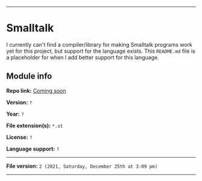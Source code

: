 
***

# Smalltalk

I currently can't find a compiler/library for making Smalltalk programs work yet for this project, but support for the language exists. This `README.md` file is a placeholder for when I add better support for this language.

## Module info

**Repo link:** [Coming soon](https://www.example.com/)

**Version:** `?`

**Year:** `?`

**File extension(s):** `*.st`

**License:** `?`

**Language support:** `?`

***

**File version:** `2 (2021, Saturday, December 25th at 3:09 pm)`

***
